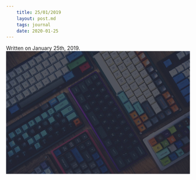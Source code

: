 ```yaml
---
    title: 25/01/2019
    layout: post.md
    tags: journal
    date: 2020-01-25
---
```


Written on January 25th, 2019.
![alt-text](/public/media/OsfFKJ0.jpg)